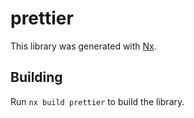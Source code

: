 # prettier

This library was generated with [Nx](https://nx.dev).

## Building

Run `nx build prettier` to build the library.
